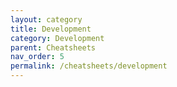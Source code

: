```yaml
---
layout: category
title: Development
category: Development
parent: Cheatsheets
nav_order: 5
permalink: /cheatsheets/development
---
```

